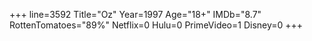 +++
line=3592
Title="Oz"
Year=1997
Age="18+"
IMDb="8.7"
RottenTomatoes="89%"
Netflix=0
Hulu=0
PrimeVideo=1
Disney=0
+++


